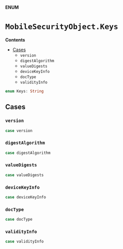 **ENUM**

# `MobileSecurityObject.Keys`

**Contents**

- [Cases](#cases)
  - `version`
  - `digestAlgorithm`
  - `valueDigests`
  - `deviceKeyInfo`
  - `docType`
  - `validityInfo`

```swift
enum Keys: String
```

## Cases
### `version`

```swift
case version
```

### `digestAlgorithm`

```swift
case digestAlgorithm
```

### `valueDigests`

```swift
case valueDigests
```

### `deviceKeyInfo`

```swift
case deviceKeyInfo
```

### `docType`

```swift
case docType
```

### `validityInfo`

```swift
case validityInfo
```
